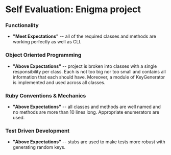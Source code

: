 # Self Evaluation: Enigma project

### Functionality ###
- **"Meet Expectations"** -- all of the required classes and methods are working perfectly as well as CLI.

### Object Oriented Programming ###
- **"Above Expectations"** -- project is broken into classes with a single responsibility per class.  Each is not too big nor too small and contains all information that each should have.  Moreover, a module of KeyGenerator is implemented and used across all classes.

### Ruby Conventions & Mechanics ###
- **"Above Expectations"** -- all classes and methods are well named and no methods are more than 10 lines long.  Appropriate enumerators are used.

### Test Driven Development ###
- **"Above Expectations"** -- stubs are used to make tests more robust with generating random keys.

